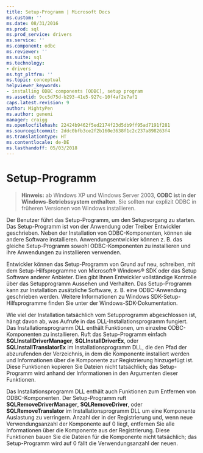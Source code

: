 ```yaml
---
title: Setup-Programm | Microsoft Docs
ms.custom: ''
ms.date: 08/31/2016
ms.prod: sql
ms.prod_service: drivers
ms.service: ''
ms.component: odbc
ms.reviewer: ''
ms.suite: sql
ms.technology:
- drivers
ms.tgt_pltfrm: ''
ms.topic: conceptual
helpviewer_keywords:
- installing ODBC components [ODBC], setup program
ms.assetid: 9cc5d75d-b293-41e5-927c-10f4af2e7af1
caps.latest.revision: 9
author: MightyPen
ms.author: genemi
manager: craigg
ms.openlocfilehash: 22424b9462f5ed2174f23d5db9ff95ad7191f281
ms.sourcegitcommit: 2ddc0bfb3ce2f2b160e3638f1c2c237a898263f4
ms.translationtype: HT
ms.contentlocale: de-DE
ms.lasthandoff: 05/03/2018
---
```

# <a name="setup-program"></a>Setup-Programm
> **Hinweis:** ab Windows XP und Windows Server 2003, **ODBC ist in der Windows-Betriebssystem enthalten**. Sie sollten nur explizit ODBC in früheren Versionen von Windows installieren.  
  
 Der Benutzer führt das Setup-Programm, um den Setupvorgang zu starten. Das Setup-Programm ist von der Anwendung oder Treiber Entwickler geschrieben. Neben der Installation von ODBC-Komponenten, können sie andere Software installieren. Anwendungsentwickler können z. B. das gleiche Setup-Programm sowohl ODBC-Komponenten zu installieren und ihre Anwendungen zu installieren verwenden.  
  
 Entwickler können das Setup-Programm von Grund auf neu, schreiben, mit dem Setup-Hilfsprogramme von Microsoft® Windows® SDK oder das Setup Software anderer Anbieter. Dies gibt Ihnen Entwickler vollständige Kontrolle über das Setupprogramm Aussehen und Verhalten. Das Setup-Programm kann zur Installation zusätzliche Software, z. B. eine ODBC-Anwendung geschrieben werden. Weitere Informationen zu Windows SDK-Setup-Hilfsprogramme finden Sie unter der Windows-SDK-Dokumentation.  
  
 Wie viel der Installation tatsächlich vom Setupprogramm abgeschlossen ist, hängt davon ab, was Aufrufe in das DLL-Installationsprogramm fungiert. Das Installationsprogramm DLL enthält Funktionen, um einzelne ODBC-Komponenten zu installieren. Ruft das Setup-Programm einfach **SQLInstallDriverManager**, **SQLInstallDriverEx**, oder **SQLInstallTranslatorEx** im Installationsprogramm DLL, die den Pfad der abzurufenden der Verzeichnis, in dem die Komponente installiert werden und Informationen über die Komponente zur Registrierung hinzugefügt ist. Diese Funktionen kopieren Sie Dateien nicht tatsächlich; das Setup-Programm wird anhand der Informationen in den Argumenten dieser Funktionen.  
  
 Das Installationsprogramm DLL enthält auch Funktionen zum Entfernen von ODBC-Komponenten. Der Setup-Programm ruft **SQLRemoveDriverManager**, **SQLRemoveDriver**, oder **SQLRemoveTranslator** im Installationsprogramm DLL um eine Komponente Auslastung zu verringern. Anzahl der in der Registrierung und, wenn neue Verwendungsanzahl der Komponente auf 0 liegt, entfernen Sie alle Informationen über die Komponente aus der Registrierung. Diese Funktionen bauen Sie die Dateien für die Komponente nicht tatsächlich; das Setup-Programm wird auf 0 fällt die Verwendungsanzahl der neuen.
